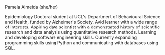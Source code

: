 Pamela Almeida (she/her)

Epidemiology Doctoral student at UCL's Department of Behavioural Science and Health, funded by Alzheimer's Society. 
Avid learner with a wide range of interests.
Aspiring data scientist with a demonstrated history of scientific research and data analysis using quantitative research methods. 
Learning and developing software engineering skills.
Currently expanding programming skills using Python and communicating with databases using SQL.
